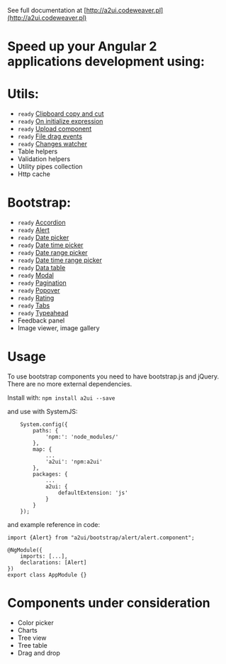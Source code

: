 See full documentation at [http://a2ui.codeweaver.pl](http://a2ui.codeweaver.pl)

# Speed up your Angular 2 applications development using:

# Utils:
* `ready` [Clipboard copy and cut](/utils/copy-and-cut)
* `ready` [On initialize expression](/utils/on-init)
* `ready` [Upload component](/utils/upload)
* `ready` [File drag events](/utils/file-drag-events)
* `ready` [Changes watcher](/utils/watcher)
* Table helpers
* Validation helpers
* Utility pipes collection
* Http cache

# Bootstrap:
* `ready` [Accordion](/bootstrap/accordion)
* `ready` [Alert](/bootstrap/alert)
* `ready` [Date picker](/bootstrap/date-picker)
* `ready` [Date time picker](/bootstrap/date-time-picker)
* `ready` [Date range picker](/bootstrap/date-range-picker)
* `ready` [Date time range picker](/bootstrap/date-time-range-picker)
* `ready` [Data table](/bootstrap/data-table)
* `ready` [Modal](/bootstrap/modal)
* `ready` [Pagination](/bootstrap/pagination)
* `ready` [Popover](/bootstrap/popover)
* `ready` [Rating](/bootstrap/rating)
* `ready` [Tabs](/bootstrap/tabs)
* `ready` [Typeahead](/bootstrap/typeahead)
* Feedback panel
* Image viewer, image gallery


# Usage
To use bootstrap components you need to have bootstrap.js and jQuery.
There are no more external dependencies.

Install with: `npm install a2ui --save`

and use with SystemJS:

```
    System.config({
        paths: {
            'npm:': 'node_modules/'
        },
        map: {
            ...
            'a2ui': 'npm:a2ui'
        },
        packages: {
            ...
            a2ui: {
                defaultExtension: 'js'
            }
        }
    });
```

and example reference in code:

```
import {Alert} from "a2ui/bootstrap/alert/alert.component";

@NgModule({
    imports: [...],
    declarations: [Alert]
})
export class AppModule {}

```

# Components under consideration

* Color picker
* Charts
* Tree view
* Tree table
* Drag and drop
